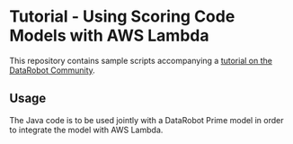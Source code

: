 # Tutorial - Using Scoring Code Models with AWS Lambda

This repository contains sample scripts accompanying a [tutorial on the DataRobot Community](https://community.datarobot.com/t5/resources/using-datarobot-prime-models-with-aws-lambda/ta-p/5567).

## Usage

The Java code is to be used jointly with a DataRobot Prime model in order to integrate the model with AWS Lambda.


